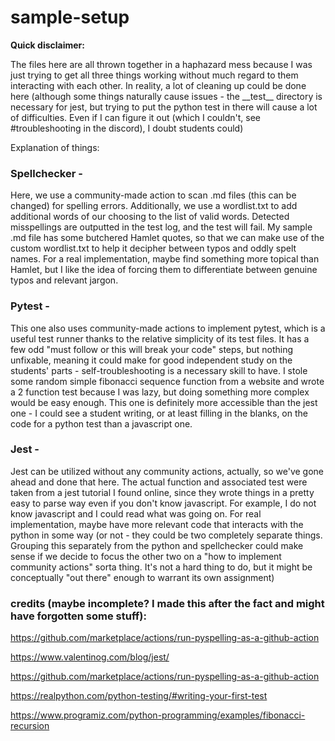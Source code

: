 # sample-setup

__Quick disclaimer:__

The files here are all thrown together in a haphazard mess because I was just trying to get all three things working without much regard to them interacting with each other. In reality, a lot of cleaning up could be done here (although some things naturally cause issues - the \_\_test__ directory is necessary for jest, but trying to put the python test in there will cause a lot of difficulties. Even if I can figure it out (which I couldn't, see \#troubleshooting in the discord), I doubt students could)



Explanation of things:

  ### Spellchecker -
  
  Here, we use a community-made action to scan .md files (this can be changed) for spelling errors. Additionally, we use a wordlist.txt to add additional words of our choosing to the list of valid words. Detected misspellings are outputted in the test log, and the test will fail. My sample .md file has some butchered Hamlet quotes, so that we can make use of the custom wordlist.txt to help it decipher between typos and oddly spelt names. For a real implementation, maybe find something more topical than Hamlet, but I like the idea of forcing them to differentiate between genuine typos and relevant jargon.
  
   ### Pytest -
  
  This one also uses community-made actions to implement pytest, which is a useful test runner thanks to the relative simplicity of its test files. It has a few odd "must follow or this will break your code" steps, but nothing unfixable, meaning it could make for good independent study on the students' parts - self-troubleshooting is a necessary skill to have. I stole some random simple fibonacci sequence function from a website and wrote a 2 function test because I was lazy, but doing something more complex would be easy enough. This one is definitely more accessible than the jest one - I could see a student writing, or at least filling in the blanks, on the code for a python test than a javascript one.
  
   ### Jest -
  
  Jest can be utilized without any community actions, actually, so we've gone ahead and done that here. The actual function and associated test were taken from a jest tutorial I found online, since they wrote things in a pretty easy to parse way even if you don't know javascript. For example, I do not know javascript and I could read what was going on. For real implementation, maybe have more relevant code that interacts with the python in some way (or not - they could be two completely separate things. Grouping this separately from the python and spellchecker could make sense if we decide to focus the other two on a "how to implement community actions" sorta thing. It's not a hard thing to do, but it might be conceptually "out there" enough to warrant its own assignment)
  
  

### credits (maybe incomplete? I made this after the fact and might have forgotten some stuff):

https://github.com/marketplace/actions/run-pyspelling-as-a-github-action

https://www.valentinog.com/blog/jest/

https://github.com/marketplace/actions/run-pyspelling-as-a-github-action

https://realpython.com/python-testing/#writing-your-first-test

https://www.programiz.com/python-programming/examples/fibonacci-recursion

